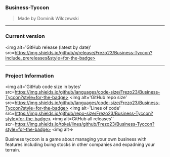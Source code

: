 ### Business-Tyccon

> Made by Dominik Wilczewski

---

### Current version

<img alt='GitHub release (latest by date)' src=https://img.shields.io/github/v/release/Frezo23/Business-Tyccon?include_prereleases&style=for-the-badge>

---

### Project Information

<img alt='GitHub code size in bytes' src=https://img.shields.io/github/languages/code-size/Frezo23/Business-Tyccon?style=for-the-badge> <img alt='GitHub repo size' src=https://img.shields.io/github/languages/code-size/Frezo23/Business-Tyccon?style=for-the-badge> <img alt='Lines of code' src=https://img.shields.io/github/repo-size/Frezo23/Business-Tyccon?style=for-the-badge>  <img alt=GitHub all releases''  scr=https://img.shields.io/tokei/lines/github/Frezo23/Business-Tyccon?style=for-the-badge>  <img alt=>

Business tyccon is a game about managing your own business with features including buing stocks in other companies and expadning your terrain.
